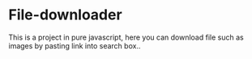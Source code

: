 # File-downloader
This is a project in pure javascript, here you can download file such as images by pasting link into search box..

